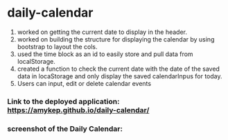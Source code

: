 # daily-calendar
1. worked on getting the current date to display in the header.
2. worked on building the structure for displaying the calendar by using bootstrap to layout the cols.
3. used the time block as an id to easily store and pull data from localStorage.
4. created a function to check the current date with the date of the saved data in locaStorage and only display the saved calendarInpus for today.
5. Users can input, edit or delete calendar events

### Link to the deployed application: https://amykep.github.io/daily-calendar/

### screenshot of the Daily Calendar:

